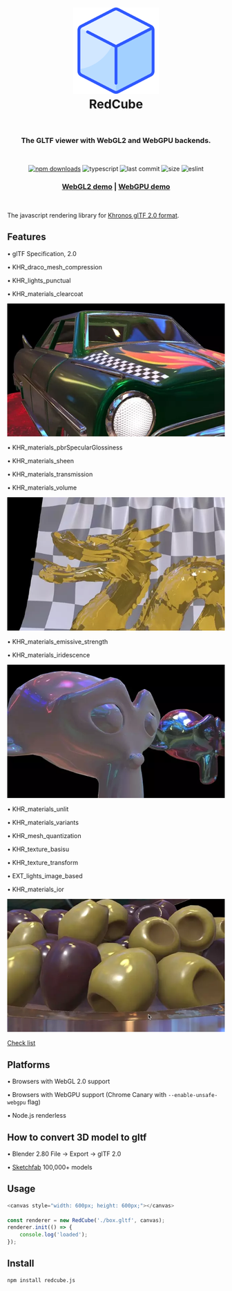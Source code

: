 <h1 align="center">
  <br>
  <a href="https://github.com/Reon90/redcube"><img src="./img/cube.png" alt="redcube" width="200"></a>
  <br>
  RedCube
  <br>
  <br>
</h1>

<h3 align="center">The GLTF viewer with WebGL2 and WebGPU backends.</h3><br>

<p align="center">
  <a href="https://www.npmjs.com/package/redcube.js"><img src="https://img.shields.io/npm/v/redcube.js?color=%232e58ff&style=for-the-badge" alt="npm downloads"></a>
  <img src="https://img.shields.io/npm/types/typescript?color=%232e58ff&style=for-the-badge" alt="typescript">
  <img src="https://img.shields.io/github/last-commit/reon90/redcube?color=2e58ff&style=for-the-badge" alt="last commit">
  <img src="https://img.shields.io/bundlephobia/min/redcube.js?color=%232e58ff&style=for-the-badge" alt="size">
  <img src="https://img.shields.io/badge/code%20style-eslint-%232e58ff?style=for-the-badge" alt="eslint">
</p>

<div align="center">
  <h3>
    <a href="https://reon90.github.io/redcube">WebGL2 demo</a>
    <span> | </span>
    <a href="https://reon90.github.io/redcube?webgpu=1">WebGPU demo</a>
  </h3>
</div><br>

The javascript rendering library for [Khronos glTF 2.0 format](https://github.com/KhronosGroup/glTF/tree/master/specification/2.0).

## Features

&bull; glTF Specification, 2.0

&bull; KHR_draco_mesh_compression

&bull; KHR_lights_punctual

&bull; KHR_materials_clearcoat
<p><img src="./img/clearcoat.webp" alt="KHR_materials_clearcoat"></p>

&bull; KHR_materials_pbrSpecularGlossiness

&bull; KHR_materials_sheen

&bull; KHR_materials_transmission

&bull; KHR_materials_volume
<p><img src="./img/volume.webp" alt="KHR_materials_volume"></p>

&bull; KHR_materials_emissive_strength

&bull; KHR_materials_iridescence
<p><img src="./img/iridescence.webp" alt="KHR_materials_iridescence"></p>

&bull; KHR_materials_unlit

&bull; KHR_materials_variants

&bull; KHR_mesh_quantization

&bull; KHR_texture_basisu

&bull; KHR_texture_transform

&bull; EXT_lights_image_based

&bull; KHR_materials_ior
<p><img src="./img/ior.webp" alt="KHR_materials_ior"></p>

[Check list](https://github.com/cx20/gltf-test)

## Platforms

&bull; Browsers with WebGL 2.0 support

&bull; Browsers with WebGPU support (Chrome Canary with `--enable-unsafe-webgpu` flag)

&bull; Node.js renderless

## How to convert 3D model to gltf

&bull; Blender 2.80 File -> Export -> glTF 2.0

&bull; [Sketchfab](https://sketchfab.com/models?features=downloadable&sort_by=-likeCount) 100,000+ models

## Usage

```js
<canvas style="width: 600px; height: 600px;"></canvas>

const renderer = new RedCube('./box.gltf', canvas);
renderer.init(() => {
    console.log('loaded');
});
```

## Install
```
npm install redcube.js
```
